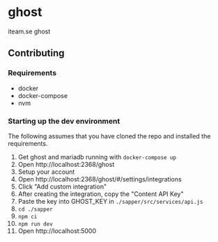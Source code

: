 # ghost

iteam.se ghost

## Contributing

### Requirements

- docker
- docker-compose
- nvm

### Starting up the dev environment

The following assumes that you have cloned the repo and installed the requirements.

1. Get ghost and mariadb running with `docker-compose up`
2. Open http://localhost:2368/ghost
3. Setup your account
4. Open http://localhost:2368/ghost/#/settings/integrations
5. Click "Add custom integration"
6. After creating the integration, copy the "Content API Key"
7. Paste the key into GHOST_KEY in `./sapper/src/services/api.js`
8. `cd ./sapper`
9. `npm ci`
10. `npm run dev`
11. Open http://localhost:5000
